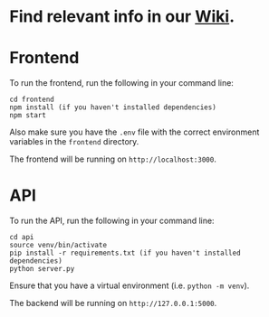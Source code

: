 # Find relevant info in our [Wiki](https://github.com/StanfordCS194/Win24-Team2/wiki).

# Frontend

To run the frontend, run the following in your command line:

```
cd frontend
npm install (if you haven't installed dependencies)
npm start
```

Also make sure you have the `.env` file with the correct environment variables in the `frontend` directory.

The frontend will be running on `http://localhost:3000`.

# API

To run the API, run the following in your command line:

```
cd api
source venv/bin/activate
pip install -r requirements.txt (if you haven't installed dependencies)
python server.py
```

Ensure that you have a virtual environment (i.e. `python -m venv`).

The backend will be running on `http://127.0.0.1:5000`.
